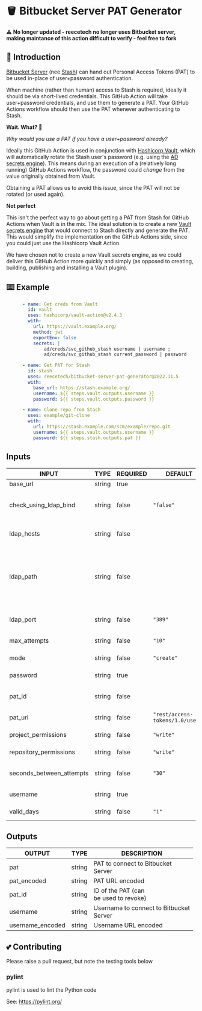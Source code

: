 # 🪣 Bitbucket Server PAT Generator

⚠️ **No longer updated - **reece**tech no longer uses Bitbucket server, making maintance of this action difficult to verify - feel free to fork**

## 🤝 Introduction

[Bitbucket Server](https://www.atlassian.com/software/bitbucket/enterprise)
(nee [Stash](https://confluence.atlassian.com/bitbucketserver/bitbucket-rebrand-faq-779298912.html))
can hand out Personal Access Tokens (PAT) to be used in-place of user+password authentication.

When machine (rather than human) access to Stash is required, ideally it should be via short-lived credentials.  This
GitHub Action will take user+password credentials, and use them to generate a PAT.  Your GitHub Actions workflow should
then use the PAT whenever authenticating to Stash.

**Wait. What?  🤔**

_Why would you use a PAT if you have a user+password already?_

Ideally this GitHub Action is used in conjunction with [Hashicorp Vault](https://www.vaultproject.io/), which will
automatically rotate the Stash user's password (e.g. using the
[AD secrets engine](https://www.vaultproject.io/docs/secrets/ad)).  This means during an execution of a (relatively 
long running) GitHub Actions workflow, the password could _change_ from the value originally obtained from Vault.

Obtaining a PAT allows us to avoid this issue, since the PAT will not be rotated (or used again).

**Not perfect**

This isn't the perfect way to go about getting a PAT from Stash for GitHub Actions when Vault is in the mix.  The ideal
solution is to create a new [Vault secrets engine](https://learn.hashicorp.com/tutorials/vault/plugin-backends) that
would connect to Stash directly and generate the PAT.  This would
simplify the implementation on the GitHub Actions side, since you could just use the Hashicorp Vault Action.

We have chosen not to create a new Vault secrets engine, as we could deliver this GitHub Action more quickly and simply
(as opposed to creating, building, publishing and installing a Vault plugin).

## ⌨️ Example

```yaml
      - name: Get creds from Vault
        id: vault
        uses: hashicorp/vault-action@v2.4.3
        with:
          url: https://vault.example.org/
          method: jwt
          exportEnv: false
          secrets: |
              ad/creds/svc_github_stash username | username ;
              ad/creds/svc_github_stash current_password | password

      - name: Get PAT for Stash
        id: stash
        uses: reecetech/bitbucket-server-pat-generator@2022.11.5
        with:
          base_url: https://stash.example.org/
          username: ${{ steps.vault.outputs.username }}
          password: ${{ steps.vault.outputs.password }}

      - name: Clone repo from Stash
        uses: example/git-clone
        with:
          url: https://stash.example.com/scm/example/repo.git
          username: ${{ steps.vault.outputs.username }}
          password: ${{ steps.stash.outputs.pat }}
```

## Inputs

<!-- AUTO-DOC-INPUT:START - Do not remove or modify this section -->

|          INPUT           |  TYPE  | REQUIRED |             DEFAULT              |                                                                                                                                      DESCRIPTION                                                                                                                                       |
|--------------------------|--------|----------|----------------------------------|----------------------------------------------------------------------------------------------------------------------------------------------------------------------------------------------------------------------------------------------------------------------------------------|
|         base_url         | string |   true   |                                  |                                                                                                                            Base URL of Bitbucket Server<br>                                                                                                                            |
|  check_using_ldap_bind   | string |  false   |            `"false"`             |                                                                          Check the password validity using<br>an LDAP bind to avoid<br>Bitbucket requiring a CAPTCHA after<br>failed authentication attempts                                                                           |
|        ldap_hosts        | string |  false   |                                  |                                                                                               Comma separated list of LDAP<br>hosts (only used if `check_using_ldap_bind`<br>is `true`)                                                                                                |
|        ldap_path         | string |  false   |                                  | The path where the username<br>will be found in the<br>LDAP tree (only used if<br>`check_using_ldap_bind` is `true`) For example,<br>if the user object is<br>`CN=username,OU=tech,OU=Accounts,DC=example,DC=org`, then set `ldap_path` to:<br>`OU=tech,OU=Accounts,DC=example,DC=org` |
|        ldap_port         | string |  false   |             `"389"`              |                                                                                                TCP port to connect to<br>LDAP hosts (only used if<br>`check_using_ldap_bind` is `true`)                                                                                                |
|       max_attempts       | string |  false   |              `"10"`              |                                                                                                                    Number of times to attempt<br>to generate a PAT                                                                                                                     |
|           mode           | string |  false   |            `"create"`            |                                                                                                                    Mode to run in -<br>either `create` or `revoke`                                                                                                                     |
|         password         | string |   true   |                                  |                                                                                                                       Password to connect to Bitbucket<br>Server                                                                                                                       |
|          pat_id          | string |  false   |                                  |                                                                                                          The ID of the PAT<br>to revoke (only used if<br>`mode` is `revoke`)                                                                                                           |
|         pat_uri          | string |  false   | `"rest/access-tokens/1.0/users"` |                                                                                                                          The REST endpoint for PAT<br>actions                                                                                                                          |
|   project_permissions    | string |  false   |            `"write"`             |                                                                                                                      Project permissions: read, write or<br>admin                                                                                                                      |
|  repository_permissions  | string |  false   |            `"write"`             |                                                                                                                    Repository permissions: read, write or<br>admin                                                                                                                     |
| seconds_between_attempts | string |  false   |              `"30"`              |                                                                                                           Number of seconds to wait<br>before retrying to generate a<br>PAT                                                                                                            |
|         username         | string |   true   |                                  |                                                                                                                       Username to connect to Bitbucket<br>Server                                                                                                                       |
|        valid_days        | string |  false   |              `"1"`               |                                                                                                                             Days the PAT will be<br>valid                                                                                                                              |

<!-- AUTO-DOC-INPUT:END -->

## Outputs

<!-- AUTO-DOC-OUTPUT:START - Do not remove or modify this section -->

|      OUTPUT      |  TYPE  |                DESCRIPTION                 |
|------------------|--------|--------------------------------------------|
|       pat        | string |   PAT to connect to Bitbucket<br>Server    |
|   pat_encoded    | string |              PAT URL encoded               |
|      pat_id      | string |  ID of the PAT (can<br>be used to revoke)  |
|     username     | string | Username to connect to Bitbucket<br>Server |
| username_encoded | string |            Username URL encoded            |

<!-- AUTO-DOC-OUTPUT:END -->

## 💕 Contributing

Please raise a pull request, but note the testing tools below

### pylint

pylint is used to lint the Python code

See: https://pylint.org/
